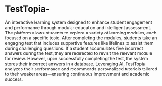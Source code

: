 ﻿# TestTopia-
An interactive learning system designed to enhance student engagement and performance through modular education and intelligent assessment. The platform allows students to explore a variety of learning modules, each focused on a specific topic. After completing the modules, students take an engaging test that includes supportive features like lifelines to assist them during challenging questions.
If a student accumulates five incorrect answers during the test, they are redirected to revisit the relevant module for review. However, upon successfully completing the test, the system stores their incorrect answers in a database. Leveraging AI, TestTopia analyzes their performance and recommends personalized tutorials tailored to their weaker areas—ensuring continuous improvement and academic success.
